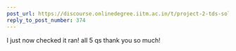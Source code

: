 ```yaml
---
post_url: https://discourse.onlinedegree.iitm.ac.in/t/project-2-tds-solver-discussion-thread/169029/377
reply_to_post_number: 374
---
```

I just now checked it ran! all 5 qs thank you so much!